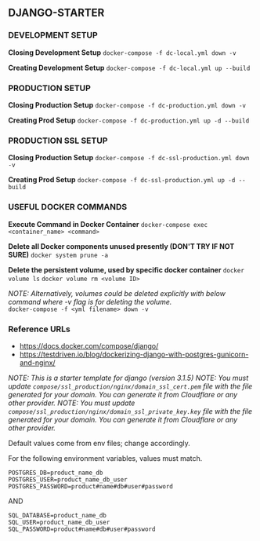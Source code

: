 ## DJANGO-STARTER

### DEVELOPMENT SETUP

**Closing Development Setup**
`docker-compose -f dc-local.yml down -v`

**Creating Development Setup**
`docker-compose -f dc-local.yml up --build`

### PRODUCTION SETUP

**Closing Production Setup**
`docker-compose -f dc-production.yml down -v`

**Creating Prod Setup**
`docker-compose -f dc-production.yml up -d --build`

### PRODUCTION SSL SETUP

**Closing Production Setup**
`docker-compose -f dc-ssl-production.yml down -v`

**Creating Prod Setup**
`docker-compose -f dc-ssl-production.yml up -d --build`

### USEFUL DOCKER COMMANDS

**Execute Command in Docker Container**
`docker-compose exec <container_name> <command>`

**Delete all Docker components unused presently (DON'T TRY IF NOT SURE)**
`docker system prune -a`

**Delete the persistent volume, used by specific docker container**
`docker volume ls`
`docker volume rm <volume ID>`

*NOTE: Alternatively, volumes could be deleted explicitly with below command where -v flag is for deleting the
volume.*  
`docker-compose -f <yml filename> down -v`

### Reference URLs

- https://docs.docker.com/compose/django/
- https://testdriven.io/blog/dockerizing-django-with-postgres-gunicorn-and-nginx/

*NOTE: This is a starter template for django (version 3.1.5)*
*NOTE: You must update `compose/ssl_production/nginx/domain_ssl_cert.pem` file with the file generated for your domain.
You can generate it from Cloudflare or any other provider.*
*NOTE: You must update `compose/ssl_production/nginx/domain_ssl_private_key.key` file with the file generated for your
domain. You can generate it from Cloudflare or any other provider.*

Default values come from env files; change accordingly.

For the following environment variables, values must match.

```
POSTGRES_DB=product_name_db
POSTGRES_USER=product_name_db_user
POSTGRES_PASSWORD=product#name#db#user#password
```

AND

```
SQL_DATABASE=product_name_db
SQL_USER=product_name_db_user
SQL_PASSWORD=product#name#db#user#password
```